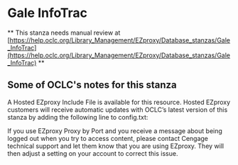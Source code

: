 # Gale InfoTrac
** This stanza needs manual review at [https://help.oclc.org/Library_Management/EZproxy/Database_stanzas/Gale_InfoTrac](https://help.oclc.org/Library_Management/EZproxy/Database_stanzas/Gale_InfoTrac) **

## Some of OCLC's notes for this stanza

A Hosted EZproxy Include File is available for this resource. Hosted EZproxy customers will receive automatic updates with OCLC&rsquo;s latest version of this stanza by adding the following line to config.txt:

If you use EZproxy Proxy by Port and you receive a message about being logged out when you try to access content, please contact Cengage technical support and let them know that you are using EZproxy. They will then adjust a setting on your account to correct this issue.

&nbsp;
